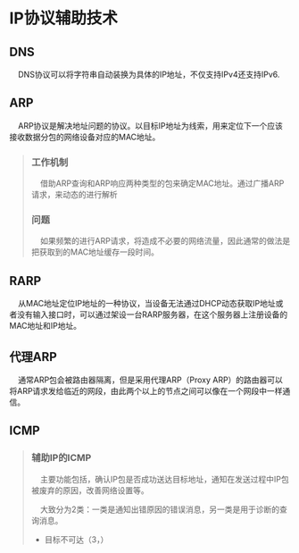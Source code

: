 # IP协议辅助技术
## DNS
&nbsp;&nbsp;&nbsp;&nbsp;DNS协议可以将字符串自动装换为具体的IP地址，不仅支持IPv4还支持IPv6.
## ARP
&nbsp;&nbsp;&nbsp;&nbsp;ARP协议是解决地址问题的协议。以目标IP地址为线索，用来定位下一个应该接收数据分包的网络设备对应的MAC地址。
> ### 工作机制
> &nbsp;&nbsp;&nbsp;&nbsp;借助ARP查询和ARP响应两种类型的包来确定MAC地址。通过广播ARP请求，来动态的进行解析
> ### 问题
> &nbsp;&nbsp;&nbsp;&nbsp;如果频繁的进行ARP请求，将造成不必要的网络流量，因此通常的做法是把获取到的MAC地址缓存一段时间。

## RARP
&nbsp;&nbsp;&nbsp;&nbsp;从MAC地址定位IP地址的一种协议，当设备无法通过DHCP动态获取IP地址或者没有输入接口时，可以通过架设一台RARP服务器，在这个服务器上注册设备的MAC地址和IP地址。

## 代理ARP
&nbsp;&nbsp;&nbsp;&nbsp;通常ARP包会被路由器隔离，但是采用代理ARP（Proxy ARP）的路由器可以将ARP请求发给临近的网段，由此两个以上的节点之间可以像在一个网段中一样通信。

## ICMP
> ### 辅助IP的ICMP
> &nbsp;&nbsp;&nbsp;&nbsp;主要功能包括，确认IP包是否成功送达目标地址，通知在发送过程中IP包被废弃的原因，改善网络设置等。
> 
> &nbsp;&nbsp;&nbsp;&nbsp;大致分为2类：一类是通知出错原因的错误消息，另一类是用于诊断的查询消息。
> * 目标不可达（3，）
